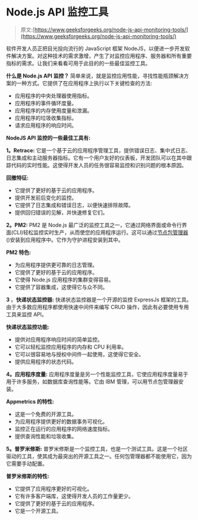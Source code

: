 # Node.js API 监控工具

> 原文:[https://www.geeksforgeeks.org/node-js-api-monitoring-tools/](https://www.geeksforgeeks.org/node-js-api-monitoring-tools/)

软件开发人员正把目光投向流行的 JavaScript 框架 NodeJS，以便进一步开发软件解决方案。对这种技术的需求激增，产生了对监控应用程序、服务器和所有重要指标的需求。让我们来看看可用于此目的的一些最佳监控工具。

**什么是 Node.js API 监控？**
简单来说，就是监控应用性能，寻找性能瓶颈解决方案的一种方式。它提供了在应用程序上执行以下关键检查的方法:

*   应用程序的中央处理器使用指标。
*   应用程序的事件循环度量。
*   应用程序的内存使用度量和泄漏。
*   应用程序的垃圾收集指标。
*   请求应用程序的响应时间。

**NodeJS API 监控的一些最佳工具有:**

**1。Retrace:**
它是一个基于云的应用程序管理工具，提供错误日志、集中式日志、日志集成和主动服务器指标。它有一个用户友好的仪表板，开发团队可以在其中跟踪代码的实时性能。这使得开发人员的任务很容易监控和识别问题的根本原因。

**回撤特征:**

*   它提供了更好的基于云的应用程序。
*   提供开发前后变化的监控。
*   它提供了日志集成和错误日志，以便快速排除故障。
*   提供回归错误的见解，并快速修复它们。

**2。PM2:**
PM2 是 Node.js 最广泛的监控工具之一，它通过网络界面或命令行界面(CLI)轻松监控实时生产，从而使您的应用程序运行。这可以通过[节点包管理器](https://www.geeksforgeeks.org/node-js--node-package-manager/)()安装到应用程序中。它作为守护进程安装到其中。

**PM2 特色:**

*   为应用程序提供更可靠的日志管理。
*   它提供了更好的基于云的应用程序。
*   它使得 Node.js 应用程序的集群变得容易。
*   它提供了容器集成，这使得它与众不同。

**3** 。**快递状态监控器:**
快递状态监控器是一个开源的监控 ExpressJs 框架的工具。由于大多数应用程序都使用快速中间件来编写 CRUD 操作，因此有必要使用专用工具来监控 API。

**快递状态监控功能:**

*   提供对应用程序响应时间的简单监控。
*   它可以轻松监控应用程序的内存和 CPU 利用率。
*   它可以很容易地与授权中间件一起使用，这使得它安全。
*   提供应用程序的状态代码。

**4。应用程序度量:**
应用程序度量是另一个性能监控工具，它使应用程序度量易于用于许多服务，如数据库查询性能等。它由 IBM 管理，可以用节点包管理器安装。

**Appmetrics 的特性:**

*   这是一个免费的开源工具。
*   为应用程序提供更好的数据事务可视化。
*   监控正在运行的应用程序的网络速度指标。
*   提供查询性能和垃圾收集。

**5。普罗米修斯:**
普罗米修斯是一个监控工具，也是一个测试工具。这是一个社区驱动的工具，使其成为最突出的开源工具之一。任何包管理器都不能使用它，因为它需要手动配置。

**普罗米修斯的特性:**

*   它提供了应用程序更好的可视化。
*   它有许多客户端库，这使得开发人员的工作量更少。
*   它提供了更好的基于云的应用程序。
*   它是一个开源工具。